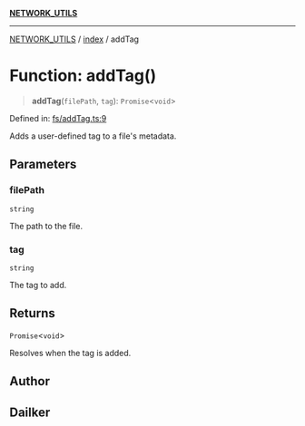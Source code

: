 [**NETWORK_UTILS**](../../README.md)

***

[NETWORK_UTILS](../../README.md) / [index](../README.md) / addTag

# Function: addTag()

> **addTag**(`filePath`, `tag`): `Promise`\<`void`\>

Defined in: [fs/addTag.ts:9](https://github.com/dailker/everyutil/blob/26e2bb73429918cf0d08899e9efd90b82a42c92e/src/fs/addTag.ts#L9)

Adds a user-defined tag to a file's metadata.

## Parameters

### filePath

`string`

The path to the file.

### tag

`string`

The tag to add.

## Returns

`Promise`\<`void`\>

Resolves when the tag is added.

## Author

## Dailker
